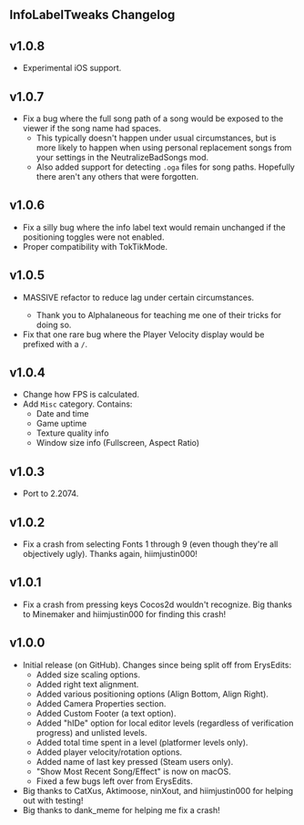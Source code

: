 ## InfoLabelTweaks Changelog
## v1.0.8
- Experimental iOS support.
## v1.0.7
- Fix a bug where the full song path of a song would be exposed to the viewer if the song name had spaces.
  - This typically doesn't happen under usual circumstances, but is more likely to happen when using personal replacement songs from your settings in the NeutralizeBadSongs mod.
  - Also added support for detecting `.oga` files for song paths. Hopefully there aren't any others that were forgotten.
## v1.0.6
- Fix a silly bug where the info label text would remain unchanged if the positioning toggles were not enabled.
- Proper compatibility with TokTikMode.
## v1.0.5
- <cr>MASSIVE</c> refactor to reduce lag under certain circumstances.
  - Thank you to Alphalaneous for teaching me one of their tricks for doing so.
- Fix that one rare bug where the Player Velocity display would be prefixed with a `/`.
## v1.0.4
- Change how FPS is calculated.
- Add `Misc` category. Contains:
  - Date and time
  - Game uptime
  - Texture quality info
  - Window size info (Fullscreen, Aspect Ratio)
## v1.0.3
- Port to 2.2074.
## v1.0.2
- Fix a crash from selecting Fonts 1 through 9 (even though they're all objectively ugly). Thanks again, hiimjustin000!
## v1.0.1
- Fix a crash from pressing keys Cocos2d wouldn't recognize. Big thanks to Minemaker and hiimjustin000 for finding this crash!
## v1.0.0
- Initial release (on GitHub). Changes since being split off from ErysEdits:
  - Added size scaling options.
  - Added right text alignment.
  - Added various positioning options (Align Bottom, Align Right).
  - Added Camera Properties section.
  - Added Custom Footer (a text option).
  - Added "hIDe" option for local editor levels (regardless of verification progress) and unlisted levels.
  - Added total time spent in a level (platformer levels only).
  - Added player velocity/rotation options.
  - Added name of last key pressed (Steam users only).
  - "Show Most Recent Song/Effect" is now on macOS.
  - Fixed a few bugs left over from ErysEdits.
- Big thanks to CatXus, Aktimoose, ninXout, and hiimjustin000 for helping out with testing!
- Big thanks to dank_meme for helping me fix a crash!
